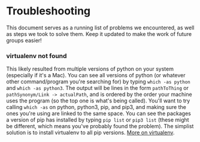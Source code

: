 # Troubleshooting

This document serves as a running list of problems we encountered, as well as steps we took to solve them. Keep it updated to make the work of future groups easier!

### virtualenv not found
This likely resulted from multiple versions of python on your system (especially if it's a Mac). You can see all versions of python (or whatever other command/program you're searching for) by typing `which -as python` and `which -as python3`. The output will be lines in the form `pathToThing` or `pathSynonym/Link -> actualPath`, and is ordered by the order your machine uses the program (so the top one is what's being called). You'll want to try calling `which -as` on python, python3, pip, and pip3, and making sure the ones you're using are linked to the same space. You can see the packages a version of pip has installed by typing `pip list` or `pip3 list` (these might be different, which means you've probably found the problem). The simplist solution is to install virtualenv to all pip versions. [More on virtualenv](https://pypi.org/project/virtualenv/).



